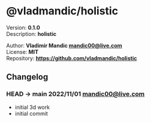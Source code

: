 # @vladmandic/holistic  

  Version: **0.1.0**  
  Description: **holistic**  
  
  Author: **Vladimir Mandic <mandic00@live.com>**  
  License: **MIT**  
  Repository: **<https://github.com/vladmandic/holistic>**  
  
## Changelog
  
### **HEAD -> main** 2022/11/01 mandic00@live.com

- initial 3d work
- initial commit
